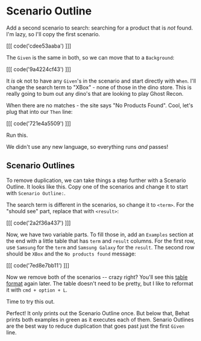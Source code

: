 # Scenario Outline

Add a second scenario to search: searching for a product that is *not* found.
I'm lazy, so I'll copy the first scenario.

[[[ code('cdee53aaba') ]]]

The `Given` is the same in both, so we can move that to a `Background`:

[[[ code('9a4224cf43') ]]]

It *is* ok not to have any `Given`'s in the scenario and start directly with
`When`. I'll change the search term to "XBox" - none of those in the dino store.
This is really going to bum out any dino's that are looking to play Ghost Recon.

When there are no matches - the site says "No Products Found". Cool, let's plug
that into our `Then` line:

[[[ code('721e4a5509') ]]]

Run this.

We didn't use any new language, so everything runs *and* passes!

## Scenario Outlines

To remove duplication, we can take things a step further with a Scenario Outline.
It looks like this. Copy one of the scenarios and change it to start with
`Scenario Outline:`.

The search term is different in the scenarios, so change it to `<term>`.
For the "should see" part, replace that with `<result>`:

[[[ code('2a2f36a437') ]]]

Now, we have two variable parts. To fill those in, add an `Examples` section at the end
with a little table that has `term` and `result` columns. For the first row, use `Samsung`
for the `term` and `Samsung Galaxy` for the `result`. The second row should be `XBox`
and the `No products found` message:

[[[ code('7ed8e7bb11') ]]]

Now we remove both of the scenarios -- crazy right? You'll see this 
[table format](http://docs.behat.org/en/v3.0/guides/1.gherkin.html#tables)
again later. The table doesn't need to be pretty, but I like to reformat it
with `cmd + option + L`.

Time to try this out.

Perfect! It only prints out the Scenario Outline once. But below that, Behat prints
both examples in green as it executes each of them. Senario Outlines are the best
way to reduce duplication that goes past just the first `Given` line.
